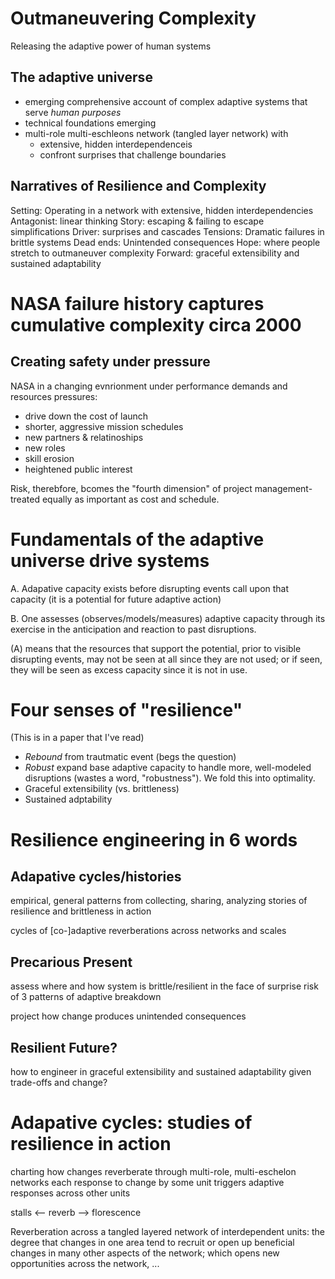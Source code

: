 # Outmaneuvering Complexity

Releasing the adaptive power of human systems

## The adaptive universe

* emerging comprehensive account of complex adaptive systems that serve *human purposes*
* technical foundations emerging
* multi-role multi-eschleons network (tangled layer network) with
  * extensive, hidden interdependenceis
  * confront surprises that challenge boundaries

## Narratives of Resilience and Complexity

Setting: Operating in a network with extensive, hidden interdependencies
Antagonist: linear thinking
Story: escaping & failing to escape simplifications
Driver: surprises and cascades
Tensions: Dramatic failures in brittle systems
Dead ends: Unintended consequences
Hope: where people stretch to outmaneuver complexity
Forward: graceful extensibility and sustained adaptability

# NASA failure history captures cumulative complexity circa 2000

## Creating safety under pressure
NASA in a changing evnrionment under performance demands and resources
pressures:

* drive down the cost of launch
* shorter, aggressive mission schedules
* new partners & relatinoships
* new roles
* skill erosion
* heightened public interest

Risk, therebfore, bcomes the "fourth dimension" of project management-treated
equally as important as cost and schedule.

# Fundamentals of the adaptive universe drive systems

A. Adapative capacity exists before disrupting events call upon that capacity
(it is a potential for future adaptive action)

B. One assesses (observes/models/measures) adaptive capacity through its exercise in the anticipation and reaction to past disruptions.

(A) means that the resources that support the potential, prior to visible disrupting events, may not be seen at all since they are not used; or if seen, they will be seen as excess capacity since it is not in use.

# Four senses of "resilience"

(This is in a paper that I've read)

* *Rebound* from trautmatic event (begs the question)
* *Robust* expand base adaptive capacity to handle more, well-modeled disruptions (wastes a word, "robustness"). We fold this into optimality.
* Graceful extensibility (vs. brittleness)  
* Sustained adptability


# Resilience engineering in 6 words

## Adapative cycles/histories
empirical, general patterns
from collecting, sharing, analyzing stories of resilience and brittleness in action

cycles of [co-]adaptive reverberations across networks and scales

## Precarious Present
assess where and how system is brittle/resilient in the face of surprise
risk of 3 patterns of adaptive breakdown

project how change produces unintended consequences

## Resilient Future?
how to engineer in graceful extensibility and sustained adaptability given trade-offs and change?

# Adapative cycles: studies of resilience in action
charting how changes reverberate through multi-role, multi-eschelon networks
each response to change by some unit triggers adaptive responses across other units

stalls <-- reverb --> florescence

Reverberation across a tangled layered network of interdependent units: the
degree that changes in one area tend to recruit or open up beneficial changes
in many other aspects of the network; which opens new opportunities across the
network, ...
